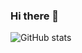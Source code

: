 ### Hi there 👋

![GitHub stats](https://github-readme-stats.vercel.app/api?username=GRF-Sunomikp31&show_icons=true&theme=prussian)

<!--
**GRF-Sunomikp31/GRF-Sunomikp31** is a ✨ _special_ ✨ repository because its `README.md` (this file) appears on your GitHub profile.

Here are some ideas to get you started:

- 🔭 I’m currently working on ...
- 🌱 I’m currently learning ...
- 👯 I’m looking to collaborate on ...
- 🤔 I’m looking for help with ...
- 💬 Ask me about ...
- 📫 How to reach me: ...
- 😄 Pronouns: ...
- ⚡ Fun fact: ...
-->
